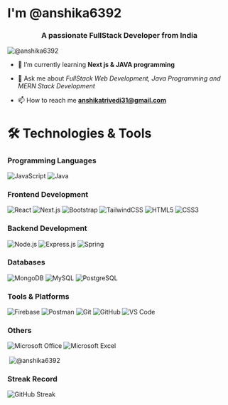 <h1>I'm @anshika6392 </h1>
<h3 align="center">A passionate FullStack Developer from India</h3>

<p align="left"><img src="https://komarev.com/ghpvc/?username=anshika6392&label=Profile%20views&color=0e75b6&style=flat" alt=" @anshika6392" /> </p>

- 🔭 I’m currently learning **Next js & JAVA programming**

- 💬 Ask me about *FullStack Web Development, Java Programming and MERN Stack Development*

- 📫 How to reach me **anshikatrivedi31@gmail.com**

# 🛠️ Technologies & Tools

### Programming Languages
![JavaScript](https://img.shields.io/badge/-JavaScript-F7DF1E?style=flat&logo=javascript&logoColor=black)
![Java](https://img.shields.io/badge/-Java-007396?style=flat&logo=java&logoColor=white)

### Frontend Development
![React](https://img.shields.io/badge/-React-61DAFB?style=flat&logo=react&logoColor=black)
![Next.js](https://img.shields.io/badge/-Next.js-000000?style=flat&logo=next.js&logoColor=white)
![Bootstrap](https://img.shields.io/badge/-Bootstrap-7952B3?style=flat&logo=bootstrap&logoColor=white)
![TailwindCSS](https://img.shields.io/badge/-TailwindCSS-06B6D4?style=flat&logo=tailwindcss&logoColor=white)
![HTML5](https://img.shields.io/badge/-HTML5-E34F26?style=flat&logo=html5&logoColor=white)
![CSS3](https://img.shields.io/badge/-CSS3-1572B6?style=flat&logo=css3&logoColor=white)

### Backend Development
![Node.js](https://img.shields.io/badge/-Node.js-339933?style=flat&logo=node.js&logoColor=white)
![Express.js](https://img.shields.io/badge/-Express.js-000000?style=flat&logo=express&logoColor=white)
![Spring](https://img.shields.io/badge/-Spring-6DB33F?style=flat&logo=spring&logoColor=white)

### Databases
![MongoDB](https://img.shields.io/badge/-MongoDB-47A248?style=flat&logo=mongodb&logoColor=white)
![MySQL](https://img.shields.io/badge/-MySQL-4479A1?style=flat&logo=mysql&logoColor=white)
![PostgreSQL](https://img.shields.io/badge/-PostgreSQL-336791?style=flat&logo=postgresql&logoColor=white)

### Tools & Platforms
![Firebase](https://img.shields.io/badge/-Firebase-FFCA28?style=flat&logo=firebase&logoColor=black)
![Postman](https://img.shields.io/badge/-Postman-FF6C37?style=flat&logo=postman&logoColor=white)
![Git](https://img.shields.io/badge/-Git-F05032?style=flat&logo=git&logoColor=white)
![GitHub](https://img.shields.io/badge/-GitHub-181717?style=flat&logo=github&logoColor=white)
![VS Code](https://img.shields.io/badge/-VS_Code-007ACC?style=flat&logo=visual-studio-code&logoColor=white)

### Others
![Microsoft Office](https://img.shields.io/badge/-Microsoft_Office-D83B01?style=flat&logo=microsoft-office&logoColor=white)
![Microsoft Excel](https://img.shields.io/badge/-Microsoft_Excel-217346?style=flat&logo=microsoft-excel&logoColor=white)


<span align="center"><p>&nbsp;<img align="center" src="https://github-readme-stats.vercel.app/api?username=anshika6392&show_icons=true&locale=en" alt="@anshika6392" /></span>

### Streak Record
![GitHub Streak](https://nirzak-streak-stats.vercel.app/?user=anshika6392)

